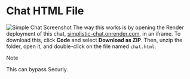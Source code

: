 # Chat HTML File
![Simple Chat Screenshot](https://github.com/user-attachments/assets/b3b41bdd-bc5e-4ca3-85ce-50489efe6b2d)
The way this works is by opening the Render deployment of this chat, [simplistic-chat.onrender.com](https://simplistic-chat.onrender.com), in an iframe. To download this, click **Code** and select **Download as ZIP**. Then, unzip the folder, open it, and double-click on the file named `chat.html`.
> [!NOTE]
> This can bypass Securly.
